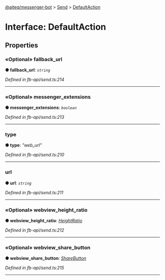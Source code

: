 [@aiteq/messenger-bot](../README.md) > [Send](../modules/send.md) > [DefaultAction](../interfaces/send.defaultaction.md)



# Interface: DefaultAction


## Properties
<a id="fallback_url"></a>

### «Optional» fallback_url

**●  fallback_url**:  *`string`* 

*Defined in fb-api/send.ts:214*





___

<a id="messenger_extensions"></a>

### «Optional» messenger_extensions

**●  messenger_extensions**:  *`boolean`* 

*Defined in fb-api/send.ts:213*





___

<a id="type"></a>

###  type

**●  type**:  *"web_url"* 

*Defined in fb-api/send.ts:210*





___

<a id="url"></a>

###  url

**●  url**:  *`string`* 

*Defined in fb-api/send.ts:211*





___

<a id="webview_height_ratio"></a>

### «Optional» webview_height_ratio

**●  webview_height_ratio**:  *[HeightRatio](../modules/webview.heightratio.md)* 

*Defined in fb-api/send.ts:212*





___

<a id="webview_share_button"></a>

### «Optional» webview_share_button

**●  webview_share_button**:  *[ShareButton](../modules/webview.sharebutton.md)* 

*Defined in fb-api/send.ts:215*





___



